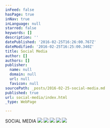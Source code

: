 ```yaml
---
inFeed: false
hasPage: true
inNav: true
inLanguage: null
starred: false
keywords: []
description: ''
datePublished: '2016-02-25T16:26:00.767Z'
dateModified: '2016-02-25T16:25:00.340Z'
title: Social Media
author: []
authors: []
publisher:
  name: null
  domain: null
  url: null
  favicon: null
sourcePath: _posts/2016-02-25-social-media.md
published: true
url: social-media/index.html
_type: WebPage

---
```

SOCIAL MEDIA
![](https://the-grid-user-content.s3-us-west-2.amazonaws.com/4dcf382a-a713-4110-a0ed-d0b7c799873e.jpg)
![](https://the-grid-user-content.s3-us-west-2.amazonaws.com/28a8df8b-3768-4c29-9d6a-28fe316ca94f.png)
![](https://the-grid-user-content.s3-us-west-2.amazonaws.com/5d1d522e-0638-4a2f-957c-e696db2115ad.png)
![](https://the-grid-user-content.s3-us-west-2.amazonaws.com/99cadec2-777e-4283-9955-8b5b4e22bebd.JPG)
![](https://the-grid-user-content.s3-us-west-2.amazonaws.com/9c38aba2-0f24-4408-aa9e-debee852855f.JPG)